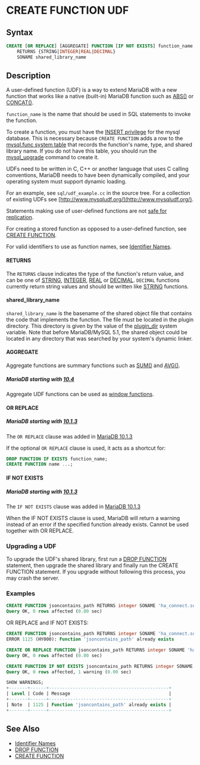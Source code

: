 # CREATE FUNCTION UDF

## Syntax

```sql
CREATE [OR REPLACE] [AGGREGATE] FUNCTION [IF NOT EXISTS] function_name
    RETURNS {STRING|INTEGER|REAL|DECIMAL}
    SONAME shared_library_name
```

## Description

A user-defined function (UDF) is a way to extend MariaDB with a new function
that works like a native (built-in) MariaDB function such as [ABS()](/built-in-functions/numeric-functions/abs) or
[CONCAT()](/built-in-functions/string-functions/concat).

`function_name` is the name that should be used in SQL statements to invoke
the function.

To create a function, you must have the [INSERT privilege](/sql-statements-structure/sql-statements/account-management-sql-commands/grant) for the
mysql database. This is necessary because `CREATE FUNCTION` adds a row to the
[mysql.func system table](/sql-statements-structure/sql-statements/administrative-sql-statements/system-tables/the-mysql-database-tables/mysqlfunc-table) that records the function's name,
type, and shared library name. If you do not have this table, you should run
the [mysql_upgrade](/sql-statements-structure/sql-statements/table-statements/mysql_upgrade) command to create it.

UDFs need to be written in C, C++ or another language that uses C calling
conventions, MariaDB needs to have been dynamically compiled, and your
operating system must support dynamic loading.

For an example, see `sql/udf_example.cc` in the source tree. For a collection of existing UDFs see [http://www.mysqludf.org/](http://www.mysqludf.org/).

Statements making use of user-defined functions are not
[safe for replication](/kb/en/unsafe-statements-for-replication/).

For creating a stored function as opposed to a user-defined function, see
[CREATE FUNCTION](/sql-statements-structure/sql-statements/data-definition/create/create-function).

For valid identifiers to use as function names, see [Identifier Names](/sql-statements-structure/sql-language-structure/identifier-names).

#### RETURNS

The `RETURNS` clause indicates the type of the function's
return value, and can be one of [STRING](string), [INTEGER](/columns-storage-engines-and-plugins/data-types/data-types-numeric-data-types/integer), [REAL](real) or [DECIMAL](/columns-storage-engines-and-plugins/data-types/data-types-numeric-data-types/decimal). `DECIMAL` functions currently return string values and should be written like [STRING](/columns-storage-engines-and-plugins/data-types/string-data-types) functions.

#### shared_library_name

`shared_library_name` is the basename of the shared object file that contains
the code that implements the function. The file must be located in the plugin
directory. This directory is given by the value of the
[plugin_dir](/kb/en/server-system-variables/#plugin_dir) system variable. Note that
before MariaDB/MySQL 5.1, the shared object could be located in any directory
that was searched by your system's dynamic linker.

#### AGGREGATE

Aggregate functions are summary functions such as [SUM()](/built-in-functions/aggregate-functions/sum) and
[AVG()](/built-in-functions/aggregate-functions/avg).

##### MariaDB starting with [10.4](/kb/en/what-is-mariadb-104/)

Aggregate UDF functions can be used as [window functions](/built-in-functions/special-functions/window-functions).

#### OR REPLACE

##### MariaDB starting with [10.1.3](/kb/en/mariadb-1013-release-notes/)

The `OR REPLACE` clause was added in [MariaDB 10.1.3](/kb/en/mariadb-1013-release-notes/)

If the optional `OR REPLACE` clause is used, it acts as a shortcut for:

```sql
DROP FUNCTION IF EXISTS function_name;
CREATE FUNCTION name ...;
```

#### IF NOT EXISTS

##### MariaDB starting with [10.1.3](/kb/en/mariadb-1013-release-notes/)

The `IF NOT EXISTS` clause was added in [MariaDB 10.1.3](/kb/en/mariadb-1013-release-notes/)

When the IF NOT EXISTS clause is used, MariaDB will return a warning instead of an error if the specified function already exists. Cannot be used together with OR REPLACE.

### Upgrading a UDF

To upgrade the UDF's shared library, first run a
[DROP FUNCTION](/programming-customizing-mariadb/stored-routines/stored-functions/drop-function) statement, then upgrade the shared library and
finally run the CREATE FUNCTION statement. If you upgrade without following
this process, you may crash the server.

### Examples

```sql
CREATE FUNCTION jsoncontains_path RETURNS integer SONAME 'ha_connect.so';
Query OK, 0 rows affected (0.00 sec)
```

OR REPLACE and IF NOT EXISTS:

```sql
CREATE FUNCTION jsoncontains_path RETURNS integer SONAME 'ha_connect.so';
ERROR 1125 (HY000): Function 'jsoncontains_path' already exists

CREATE OR REPLACE FUNCTION jsoncontains_path RETURNS integer SONAME 'ha_connect.so';
Query OK, 0 rows affected (0.00 sec)

CREATE FUNCTION IF NOT EXISTS jsoncontains_path RETURNS integer SONAME 'ha_connect.so';
Query OK, 0 rows affected, 1 warning (0.00 sec)

SHOW WARNINGS;
+-------+------+---------------------------------------------+
| Level | Code | Message                                     |
+-------+------+---------------------------------------------+
| Note  | 1125 | Function 'jsoncontains_path' already exists |
+-------+------+---------------------------------------------+
```

## See Also

- [Identifier Names](/sql-statements-structure/sql-language-structure/identifier-names)
- [DROP FUNCTION](/programming-customizing-mariadb/stored-routines/stored-functions/drop-function)
- [CREATE FUNCTION](/sql-statements-structure/sql-statements/data-definition/create/create-function)